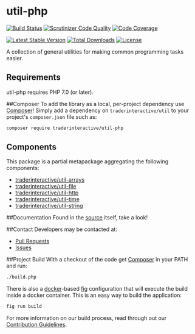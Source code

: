 # util-php
[![Build Status](http://img.shields.io/travis/traderinteractive/util-php.svg?style=flat)](https://travis-ci.org/traderinteractive/util-php)
[![Scrutinizer Code Quality](http://img.shields.io/scrutinizer/g/traderinteractive/util-php.svg?style=flat)](https://scrutinizer-ci.com/g/traderinteractive/util-php/)
[![Code Coverage](http://img.shields.io/coveralls/traderinteractive/util-php.svg?style=flat)](https://coveralls.io/r/traderinteractive/util-php)

[![Latest Stable Version](http://img.shields.io/packagist/v/traderinteractive/util.svg?style=flat)](https://packagist.org/packages/traderinteractive/util)
[![Total Downloads](http://img.shields.io/packagist/dt/traderinteractive/util.svg?style=flat)](https://packagist.org/packages/traderinteractive/util)
[![License](http://img.shields.io/packagist/l/traderinteractive/util.svg?style=flat)](https://packagist.org/packages/traderinteractive/util)

A collection of general utilities for making common programming tasks easier.

## Requirements

util-php requires PHP 7.0 (or later).

##Composer
To add the library as a local, per-project dependency use [Composer](http://getcomposer.org)! Simply add a dependency on
`traderinteractive/util` to your project's `composer.json` file such as:

```sh
composer require traderinteractive/util-php
```
## Components

This package is a partial metapackage aggregating the following components:

* [traderinteractive/util-arrays](https://github.com/traderinteractive/util-arrays-php)
* [traderinteractive/util-file](https://github.com/traderinteractive/util-file-php)
* [traderinteractive/util-http](https://github.com/traderinteractive/util-http-php)
* [traderinteractive/util-time](https://github.com/traderinteractive/util-time-php)
* [traderinteractive/util-string](https://github.com/traderinteractive/util-string-php)

##Documentation
Found in the [source](src) itself, take a look!

##Contact
Developers may be contacted at:

 * [Pull Requests](https://github.com/traderinteractive/util-php/pulls)
 * [Issues](https://github.com/traderinteractive/util-php/issues)

##Project Build
With a checkout of the code get [Composer](http://getcomposer.org) in your PATH and run:

```sh
./build.php
```

There is also a [docker](http://www.docker.com/)-based
[fig](http://www.fig.sh/) configuration that will execute the build inside a
docker container.  This is an easy way to build the application:
```sh
fig run build
```

For more information on our build process, read through out our [Contribution Guidelines](CONTRIBUTING.md).
